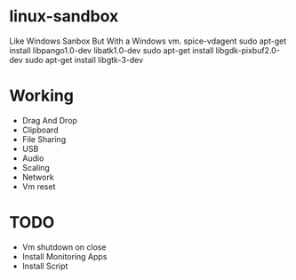 # linux-sandbox
Like Windows Sanbox But With a Windows vm.
spice-vdagent
sudo apt-get install libpango1.0-dev libatk1.0-dev
sudo apt-get install libgdk-pixbuf2.0-dev
sudo apt-get install libgtk-3-dev



# Working

- Drag And Drop
- Clipboard
- File Sharing
- USB
- Audio
- Scaling
- Network
- Vm reset

# TODO
- Vm shutdown on close
- Install Monitoring Apps
- Install Script
